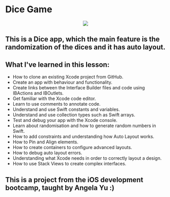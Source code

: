 
# Dice Game

<p align="center">
  <img src="https://media.giphy.com/media/iTCf2Vby9fMJgKt5Zg/giphy.gif" />
</p>

## This is a Dice app, which the main feature is the randomization of the dices and it has auto layout.
## What I've learned in this lesson: 

* How to clone an existing Xcode project from GitHub.
* Create an app with behaviour and functionality.
* Create links between the Interface Builder files and code using IBActions and IBOutlets.
* Get familiar with the Xcode code editor.
* Learn to use comments to annotate code.
* Understand and use Swift constants and variables.
* Understand and use collection types such as Swift arrays.
* Test and debug your app with the Xcode console.
* Learn about randomisation and how to generate random numbers in Swift.
* How to add constraints and understanding how Auto Layout works.
* How to Pin and Align elements.
* How to create containers to configure advanced layouts.
* How to debug auto layout errors.
* Understanding what Xcode needs in order to correctly layout a design.
* How to use Stack Views to create complex interfaces.

## This is a project from the iOS development bootcamp, taught by Angela Yu :)

